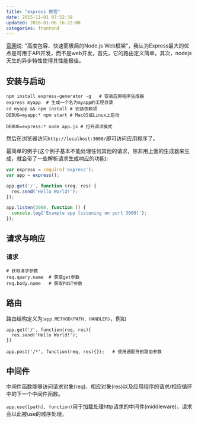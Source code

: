 ```yaml
---
title: "express 教程"
date: 2015-11-01 07:52:39
updated: 2016-01-06 16:22:00
categories: frontend
---
```

[官网](http://expressjs.com/zh-cn/)说: "高度包容、快速而极简的Node.js Web框架"，我认为Express最大的优点是可用于API开发，而不是web开发，首先，它的路由定义简单，其次，nodejs天生的异步特性使得其性能极佳。

## 安装与启动

```
npm install express-generator -g   # 安装应用程序生成器
express myapp  # 生成一个名为myapp的工程目录
cd myapp && npm install # 安装依赖项
DEBUG=myapp:* npm start # MacOS或Linux上启动

DEBUG=express:* node app.js	# 打开调试模式
```

然后在浏览器访问`http://localhost:3000/`即可访问应用程序了。

最简单的例子(这个例子基本不能处理任何其他的请求，除非用上面的生成器来生成，就会带了一些解析请求生成响应的功能):

```javascript
var express = require('express');
var app = express();

app.get('/', function (req, res) {
  res.send('Hello World!');
});

app.listen(3000, function () {
  console.log('Example app listening on port 3000!');
});
```

## 请求与响应

### 请求

``` 
# 获取请求参数
req.query.name	# 获取get参数
req.body.name	# 获取POST参数
```

## 路由

路由结构定义为:`app.METHOD(PATH, HANDLER)`，例如

```app
app.get('/', function(req, res){
  res.send('Hello World!');
})

app.post('/*', function(req, res){});	# 使用通配符的路由参数
```

## 中间件

中间件函数能够访问请求对象(req)、相应对象(res)以及应用程序的请求/相应循环中的下一个中间件函数。

`app.use([path], function)`用于加载处理http请求的中间件(middleware)，请求会以此被use的顺序处理。